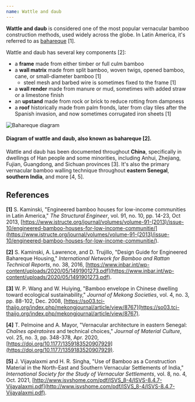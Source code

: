 ```yaml
---
name: Wattle and daub
---
```


**Wattle and daub** is considered one of the most popular vernacular bamboo construction methods, used widely across the globe. In Latin America, it's referred to as [bahareque](#bahareque) [1].

Wattle and daub has several key components [2]:

- a **frame** made from either timber or full culm bamboo
- a **wall matrix** made from split bamboo, woven twigs, opened bamboo, cane, or small-diameter bamboo [1]
  - steel mesh and barbed wire is sometimes fixed to the frame [1]
- a **wall render** made from manure or mud, sometimes with added straw or a limestone finish
- an **upstand** made from rock or brick to reduce rotting from dampness
- a **roof** historically made from palm fronds, later from clay tiles after the Spanish invasion, and now sometimes corrugated iron sheets [1]

![Bahareque diagram](images/bahareque-diagram.png)

#### Diagram of wattle and daub, also known as bahareque [2].

Wattle and daub has been documented throughout **China**, specifically in dwellings of Han people and some minorities, including Anhui, Zhejiang, Fujian, Guangdong, and Sichuan provinces [3]. It's also the primary vernacular bamboo walling technique throughout **eastern Senegal**, **southern India**, and more [4, 5].

## References

**[1]** S. Kaminski, "Engineered bamboo houses for low-income communities in Latin America," _The Structural Engineer_, vol. 91, no. 10, pp. 14-23, Oct 2013, [https://www.istructe.org/journal/volumes/volume-91-(2013)/issue-10/engineered-bamboo-houses-for-low-income-communitie/](<https://www.istructe.org/journal/volumes/volume-91-(2013)/issue-10/engineered-bamboo-houses-for-low-income-communitie/>).

**[2]** S. Kaminski, A. Lawrence, and D. Trujillo, "Design Guide for Engineered Bahareque Housing," _International Network for Bamboo and Rattan Technical Reports_, no. 38, 2016, [https://www.inbar.int/wp-content/uploads/2020/05/1491901273.pdf](https://www.inbar.int/wp-content/uploads/2020/05/1491901273.pdf).

**[3]** W. P. Wang and W. Huiying, "Bamboo envelope in Chinese dwelling toward ecological sustainability," _Journal of Mekong Societies_, vol. 4, no. 3, pp. 88-102, Dec. 2008, [https://so03.tci-thaijo.org/index.php/mekongjournal/article/view/8767](https://so03.tci-thaijo.org/index.php/mekongjournal/article/view/8767).

**[4]** T. Pelmoine and A. Mayor, "Vernacular architecture in eastern Senegal: _Chaînes opératoires_ and technical choices," _Journal of Material Culture_, vol. 25, no. 3, pp. 348-378, Apr. 2020, [https://doi.org/10.1177/1359183520907929](https://doi.org/10.1177/1359183520907929).

**[5]** J. Vijayalaxmi and H. R. Singha, "Use of Bamboo as a Construction
Material in the North-East and Southern Vernacular Settlements of India," _International Society for the Study of Vernacular Settlements_, vol. 8, no. 4, Oct. 2021, [http://www.isvshome.com/pdf/ISVS_8-4/ISVS-8.4.7-Vijayalaxmi.pdf](http://www.isvshome.com/pdf/ISVS_8-4/ISVS-8.4.7-Vijayalaxmi.pdf).
